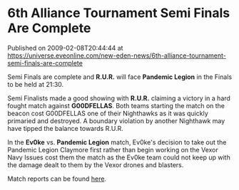 # 6th Alliance Tournament Semi Finals Are Complete
Published on 2009-02-08T20:44:44 at https://universe.eveonline.com/new-eden-news/6th-alliance-tournament-semi-finals-are-complete

Semi Finals are complete and **R.U.R.** will face **Pandemic Legion** in the Finals to be held at 21:30.  
  
Semi Finalists made a good showing with **R.U.R.** claiming a victory in a hard fought match against **G00DFELLAS**. Both teams starting the match on the beacon cost G00DFELLAS one of their Nighthawks as it was quickly primaried and destroyed. A boundary violation by another Nighthawk may have tipped the balance towards R.U.R.  
  
In the **Ev0ke** vs. **Pandemic Legion** match, Ev0ke's decision to take out the Pandemic Legion Claymore first rather than begin working on the Vexor Navy Issues cost them the match as the Ev0ke team could not keep up with the damage dealt to them by the Vexor drones and blasters.

Match reports can be found [here](http://myeve.eve-online.com/ingameboard.asp?a=topic&threadID=981389).
